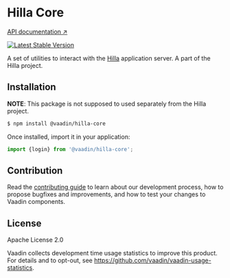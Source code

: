 # Hilla Core

[API documentation ↗](https://hilla.dev/docs/tutorials/in-depth-course/login-and-authentication)

[![Latest Stable Version](https://img.shields.io/npm/v/@hilla/frontend.svg)](https://www.npmjs.com/package/@vaadin/hilla-core)

A set of utilities to interact with the [Hilla](https://hilla.dev/docs/) application server.
A part of the Hilla project.

## Installation

**NOTE**: This package is not supposed to used separately from the Hilla project.

```bash
$ npm install @vaadin/hilla-core
```

Once installed, import it in your application:

```js
import {login} from '@vaadin/hilla-core';
```

## Contribution

Read the [contributing guide](https://vaadin.com/docs/latest/contributing-docs/overview) to learn about our development process, how to propose bugfixes and improvements, and how to test your changes to Vaadin components.

## License

Apache License 2.0

Vaadin collects development time usage statistics to improve this product.
For details and to opt-out, see https://github.com/vaadin/vaadin-usage-statistics.
